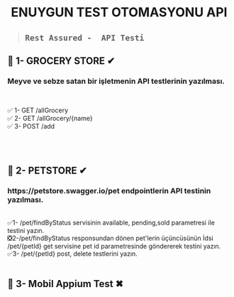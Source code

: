 <h1 align="center"> ENUYGUN TEST OTOMASYONU API </h1>

> ##  ``` Rest Assured -  API Testi   ``` 

## 🍏 1- GROCERY STORE ✔
<h3>Meyve ve sebze satan bir işletmenin API  testlerinin yazılması.</h3><br>


✅ 1- GET /allGrocery<br>
✅ 2- GET /allGrocery/{name}<br>
✅ 3- POST /add <br>

<br><br>
## 🐣 2- PETSTORE ✔
<h3>https://petstore.swagger.io/pet   endpointlerin API testinin yazılması.</h3><br>
✅1- /pet/findByStatus servisinin available, pending,sold parametresi ile testini yazın.<br>
❎2-/pet/findByStatus responsundan dönen pet'lerin üçüncüsünün İdsi /pet/{petId} get servisine
pet id parametresinde göndererek testini yazın.<br>
✅3- /pet/{petId} post, delete testlerini yazın.<br><br>

## 📱 3- Mobil Appium Test ✖
